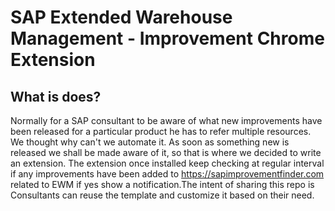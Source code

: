 # SAP Extended Warehouse Management - Improvement Chrome Extension 

## What is does?
Normally for a SAP consultant to be aware of what new improvements have been released for a particular product he has to refer multiple resources. We thought why can't we automate it. As soon as something new is released we shall be made aware of it, so that is where we decided to write an extension. The extension once installed keep checking at regular interval if any improvements have been added to https://sapimprovementfinder.com related to EWM if yes show a notification.The intent of sharing this repo is Consultants can reuse the template and customize it based on their need.
